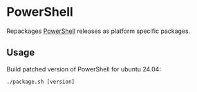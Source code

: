 # PowerShell

Repackages [PowerShell](https://github.com/PowerShell/PowerShell) releases as platform specific packages.

## Usage

Build patched version of PowerShell for ubuntu 24.04:

```shell
./package.sh [version]
```
